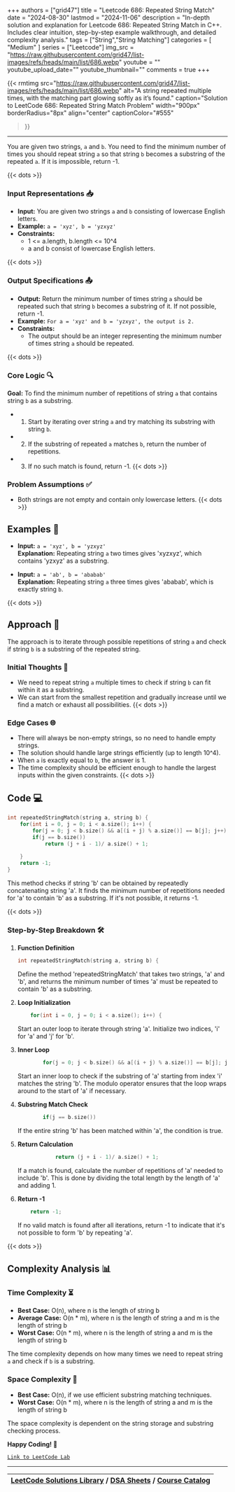 
+++
authors = ["grid47"]
title = "Leetcode 686: Repeated String Match"
date = "2024-08-30"
lastmod = "2024-11-06"
description = "In-depth solution and explanation for Leetcode 686: Repeated String Match in C++. Includes clear intuition, step-by-step example walkthrough, and detailed complexity analysis."
tags = ["String","String Matching"]
categories = [
    "Medium"
]
series = ["Leetcode"]
img_src = "https://raw.githubusercontent.com/grid47/list-images/refs/heads/main/list/686.webp"
youtube = ""
youtube_upload_date=""
youtube_thumbnail=""
comments = true
+++


{{< rmtimg 
    src="https://raw.githubusercontent.com/grid47/list-images/refs/heads/main/list/686.webp" 
    alt="A string repeated multiple times, with the matching part glowing softly as it’s found."
    caption="Solution to LeetCode 686: Repeated String Match Problem"
    width="900px"
    borderRadius="8px"
    align="center" 
    captionColor="#555"
>}}
---
You are given two strings, `a` and `b`. You need to find the minimum number of times you should repeat string `a` so that string `b` becomes a substring of the repeated `a`. If it is impossible, return -1.
<!--more-->
{{< dots >}}
### Input Representations 📥
- **Input:** You are given two strings `a` and `b` consisting of lowercase English letters.
- **Example:** `a = 'xyz', b = 'yzxyz'`
- **Constraints:**
	- 1 <= a.length, b.length <= 10^4
	- a and b consist of lowercase English letters.

{{< dots >}}
### Output Specifications 📤
- **Output:** Return the minimum number of times string `a` should be repeated such that string `b` becomes a substring of it. If not possible, return -1.
- **Example:** `For a = 'xyz' and b = 'yzxyz', the output is 2.`
- **Constraints:**
	- The output should be an integer representing the minimum number of times string `a` should be repeated.

{{< dots >}}
### Core Logic 🔍
**Goal:** To find the minimum number of repetitions of string `a` that contains string `b` as a substring.

- 1. Start by iterating over string `a` and try matching its substring with string `b`.
- 2. If the substring of repeated `a` matches `b`, return the number of repetitions.
- 3. If no such match is found, return -1.
{{< dots >}}
### Problem Assumptions ✅
- Both strings are not empty and contain only lowercase letters.
{{< dots >}}
## Examples 🧩
- **Input:** `a = 'xyz', b = 'yzxyz'`  \
  **Explanation:** Repeating string `a` two times gives 'xyzxyz', which contains 'yzxyz' as a substring.

- **Input:** `a = 'ab', b = 'ababab'`  \
  **Explanation:** Repeating string `a` three times gives 'ababab', which is exactly string `b`.

{{< dots >}}
## Approach 🚀
The approach is to iterate through possible repetitions of string `a` and check if string `b` is a substring of the repeated string.

### Initial Thoughts 💭
- We need to repeat string `a` multiple times to check if string `b` can fit within it as a substring.
- We can start from the smallest repetition and gradually increase until we find a match or exhaust all possibilities.
{{< dots >}}
### Edge Cases 🌐
- There will always be non-empty strings, so no need to handle empty strings.
- The solution should handle large strings efficiently (up to length 10^4).
- When `a` is exactly equal to `b`, the answer is 1.
- The time complexity should be efficient enough to handle the largest inputs within the given constraints.
{{< dots >}}
## Code 💻
```cpp
int repeatedStringMatch(string a, string b) {
    for(int i = 0, j = 0; i < a.size(); i++) {
        for(j = 0; j < b.size() && a[(i + j) % a.size()] == b[j]; j++);
        if(j == b.size())
            return (j + i - 1)/ a.size() + 1;
        
    }
    return -1;
}
```

This method checks if string 'b' can be obtained by repeatedly concatenating string 'a'. It finds the minimum number of repetitions needed for 'a' to contain 'b' as a substring. If it's not possible, it returns -1.

{{< dots >}}
### Step-by-Step Breakdown 🛠️
1. **Function Definition**
	```cpp
	int repeatedStringMatch(string a, string b) {
	```
	Define the method 'repeatedStringMatch' that takes two strings, 'a' and 'b', and returns the minimum number of times 'a' must be repeated to contain 'b' as a substring.

2. **Loop Initialization**
	```cpp
	    for(int i = 0, j = 0; i < a.size(); i++) {
	```
	Start an outer loop to iterate through string 'a'. Initialize two indices, 'i' for 'a' and 'j' for 'b'.

3. **Inner Loop**
	```cpp
	        for(j = 0; j < b.size() && a[(i + j) % a.size()] == b[j]; j++);
	```
	Start an inner loop to check if the substring of 'a' starting from index 'i' matches the string 'b'. The modulo operator ensures that the loop wraps around to the start of 'a' if necessary.

4. **Substring Match Check**
	```cpp
	        if(j == b.size())
	```
	If the entire string 'b' has been matched within 'a', the condition is true.

5. **Return Calculation**
	```cpp
	            return (j + i - 1)/ a.size() + 1;
	```
	If a match is found, calculate the number of repetitions of 'a' needed to include 'b'. This is done by dividing the total length by the length of 'a' and adding 1.

6. **Return -1**
	```cpp
	    return -1;
	```
	If no valid match is found after all iterations, return -1 to indicate that it's not possible to form 'b' by repeating 'a'.

{{< dots >}}
## Complexity Analysis 📊
### Time Complexity ⏳
- **Best Case:** O(n), where n is the length of string b
- **Average Case:** O(n * m), where n is the length of string a and m is the length of string b
- **Worst Case:** O(n * m), where n is the length of string a and m is the length of string b

The time complexity depends on how many times we need to repeat string `a` and check if `b` is a substring.

### Space Complexity 💾
- **Best Case:** O(n), if we use efficient substring matching techniques.
- **Worst Case:** O(n * m), where n is the length of string a and m is the length of string b

The space complexity is dependent on the string storage and substring checking process.

**Happy Coding! 🎉**


[`Link to LeetCode Lab`](https://leetcode.com/problems/repeated-string-match/description/)

---

| [LeetCode Solutions Library](https://grid47.xyz/leetcode/) / [DSA Sheets](https://grid47.xyz/sheets/) / [Course Catalog](https://grid47.xyz/courses/) |
| --- |
